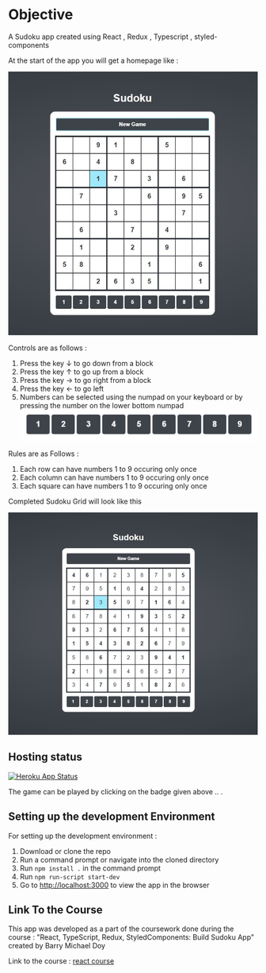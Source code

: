 # Objective

A Sudoku app created using React , Redux , Typescript , styled-components

At the start of the app you will get a homepage like :

![Sudoku Start](/AppScreenshots/StartApp.JPG)

Controls are as follows :

1. Press the key &#8595; to go down from a block
2. Press the key &#8593; to go up from a block
3. Press the key &#8594; to go right from a block
4. Press the key &#8592; to go left
5. Numbers can be selected using the numpad on your keyboard or by pressing the number on the lower bottom numpad
   ![Number input](/AppScreenshots/NumberInput.PNG)

Rules are as Follows :

1. Each row can have numbers 1 to 9 occuring only once
2. Each column can have numbers 1 to 9 occuring only once
3. Each square can have numbers 1 to 9 occuring only once

Completed Sudoku Grid will look like this

![Finished Grid](/AppScreenshots/FinishedGrid.JPG)

## Hosting status

[![Heroku App Status](http://heroku-shields.herokuapp.com/sudoku-app)](https://sudoku-app.herokuapp.com)

The game can be played by clicking on the badge given above .. .

## Setting up the development Environment

For setting up the development environment :

1. Download or clone the repo
2. Run a command prompt or navigate into the cloned directory
3. Run `npm install .` in the command prompt
4. Run `npm run-script start-dev`
5. Go to [http://localhost:3000](http://localhost:3000) to view the app in the browser

## Link To the Course

This app was developed as a part of the coursework done during the course : "React, TypeScript, Redux, StyledComponents: Build Sudoku App" created by Barry Michael Doy

Link to the course : [react course](https://www.udemy.com/course/react2020/)
